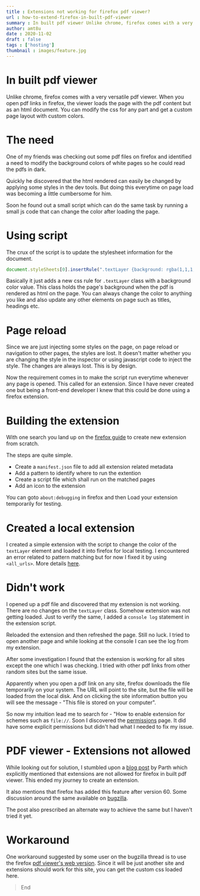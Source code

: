 ```yaml
---
title : Extensions not working for firefox pdf viewer?
url : how-to-extend-firefox-in-built-pdf-viewer
summary : In built pdf viewer Unlike chrome, firefox comes with a very versatile pdf viewer. When you open pdf links in firefox, the viewer loads the
author: amt8u
date : 2020-11-02
draft : false
tags : ['hosting']
thumbnail : images/feature.jpg
---
```


# In built pdf viewer

Unlike chrome, firefox comes with a very versatile pdf viewer. When you open pdf links in firefox, the viewer loads the page with the pdf content but as an html document. You can modify the css for any part and get a custom page layout with custom colors.

# The need
One of my friends was checking out some pdf files on firefox and identified a need to modify the background colors of white pages so he could read the pdfs in dark.

Quickly he discovered that the html rendered can easily be changed by applying some styles in the dev tools. But doing this everytime on page load was becoming a little cumbersome for him.

Soon he found out a small script which can do the same task by running a small js code that can change the color after loading the page.

# Using script
The crux of the script is to update the stylesheet information for the document.
```js
document.styleSheets[0].insertRule(".textLayer {background: rgba(1,1,1,0.8);}", 1)
```
Basically it just adds a new css rule for `.textLayer` class with a background color value. This class holds the page's background when the pdf is rendered as html on the page. You can always change the color to anything you like and also update any other elements on page such as titles, headings etc.

# Page reload
Since we are just injecting some styles on the page, on page reload or navigation to other pages, the styles are lost. It doesn't matter whether you are changing the style in the inspector or using javascript code to inject the style. The changes are always lost. This is by design.

Now the requirement comes in to make the script run everytime whenever any page is opened. This called for an extension. Since I have never created one but being a front-end developer I knew that this could be done using a firefox extension.

# Building the extension
With one search you land up on the [firefox guide](https://developer.mozilla.org/en-US/docs/Mozilla/Add-ons/WebExtensions/Your_first_WebExtension) to create new extension from scratch.

The steps are quite simple. 
* Create a `manifest.json` file to add all extension related metadata
* Add a pattern to identify where to run the extention
* Create a script file which shall run on the matched pages
* Add an icon to the extension

You can goto `about:debugging` in firefox and then Load your extension temporarily for testing.

# Created a local extension
I created a simple extension with the script to change the color of the `textLayer` element and loaded it into firefox for local testing. I encountered an error related to pattern matching but for now I fixed it by using `<all_urls>`. More details [here](https://developer.mozilla.org/en-US/docs/Mozilla/Add-ons/WebExtensions/Match_patterns).

# Didn't work
I opened up a pdf file and discovered that my extension is not working. There are no changes on the `textLayer` class. Somehow extension was not getting loaded. Just to verify the same, I added a `console log` statement in the extension script.

Reloaded the extension and then refreshed the page. Still no luck. I tried to open another page and while looking at the console I can see the log from my extension.

After some investigation I found that the extension is working for all sites except the one which I was checking. I tried with other pdf links from other random sites but the same issue.

Apparently when you open a pdf link on any site, firefox downloads the file temporarily on your system. The URL will point to the site, but the file will be loaded from the local disk. And on clicking the site information button you will see the message - "This file is stored on your computer".

So now my intuition lead me to search for - "How to enable extension for schemes such as `file://`. Soon I discovered the [permissions](https://developer.mozilla.org/en-US/docs/Mozilla/Add-ons/WebExtensions/manifest.json/permissions) page. It did have some explicit permissions but didn't had what I needed to fix my issue.

# PDF viewer - Extensions not allowed
While looking out for solution, I stumbled upon a [blog post](https://pncnmnp.github.io/blogs/firefox-dark-mode.html#) by Parth which explicitly mentioned that extensions are not allowed for firefox in built pdf viewer. This ended my journey to create an extension.

It also mentions that firefox has added this feature after version 60. Some discussion around the same available on [bugzilla](https://bugzilla.mozilla.org/show_bug.cgi?id=1454760).

The post also prescribed an alternate way to achieve the same but I haven't tried it yet.

# Workaround
One workaround suggested by some user on the bugzilla thread is to use the firefox [pdf viewer's web version](https://mozilla.github.io/pdf.js/web/viewer.html). Since it will be just another site and extensions should work for this site, you can get the custom css loaded here.

> End